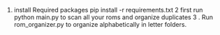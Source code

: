 1. install Required packages pip install -r requirements.txt 
2 first run python main.py to  scan all your roms and organize duplicates
3 . Run rom_organizer.py to organize alphabetically in letter folders.